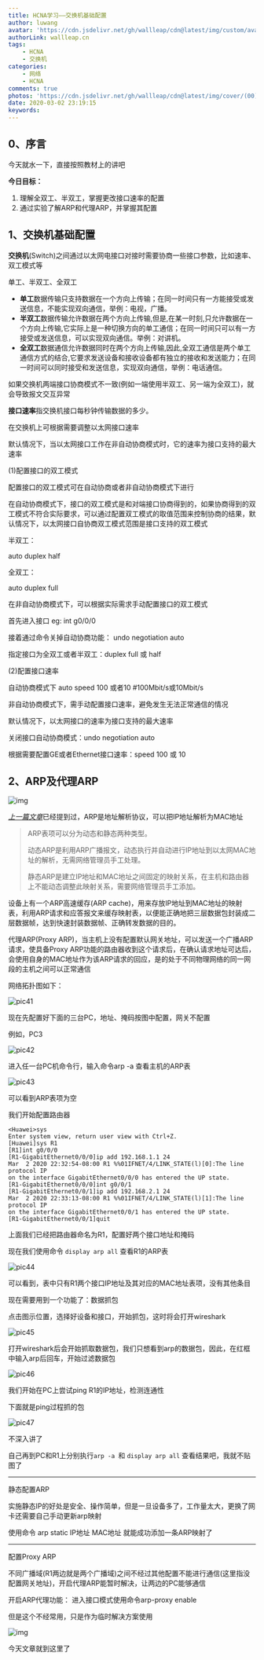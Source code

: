 ```yaml
---
title: HCNA学习——交换机基础配置
author: luwang
avatar: 'https://cdn.jsdelivr.net/gh/wallleap/cdn@latest/img/custom/avatar.jpg'
authorLink: wallleap.cn
tags:
	- HCNA
	- 交换机
categories:
	- 网络
	- HCNA
comments: true
photos: 'https://cdn.jsdelivr.net/gh/wallleap/cdn@latest/img/cover/(00).jpg'
date: 2020-03-02 23:19:15
keywords: 
---
```


## 0、序言







今天就水一下，直接按照教材上的讲吧

**今日目标：**

1. 理解全双工、半双工，掌握更改接口速率的配置
2. 通过实验了解ARP和代理ARP，并掌握其配置







## 1、交换机基础配置












**交换机**(Switch)之间通过以太网电接口对接时需要协商一些接口参数，比如速率、双工模式等



单工、半双工、全双工

- **单工**数据传输只支持数据在一个方向上传输；在同一时间只有一方能接受或发送信息，不能实现双向通信，举例：电视，广播。
- **半双工**数据传输允许数据在两个方向上传输,但是,在某一时刻,只允许数据在一个方向上传输,它实际上是一种切换方向的单工通信；在同一时间只可以有一方接受或发送信息，可以实现双向通信。举例：对讲机。
- **全双工**数据通信允许数据同时在两个方向上传输,因此,全双工通信是两个单工通信方式的结合,它要求发送设备和接收设备都有独立的接收和发送能力；在同一时间可以同时接受和发送信息，实现双向通信，举例：电话通信。





如果交换机两端接口协商模式不一致(例如一端使用半双工、另一端为全双工)，就会导致报文交互异常



**接口速率**指交换机接口每秒钟传输数据的多少。



在交换机上可根据需要调整以太网接口速率

默认情况下，当以太网接口工作在非自动协商模式时，它的速率为接口支持的最大速率





(1)配置接口的双工模式



配置接口的双工模式可在自动协商或者非自动协商模式下进行



在自动协商模式下，接口的双工模式是和对端接口协商得到的，如果协商得到的双工模式不符合实际要求，可以通过配置双工模式的取值范围来控制协商的结果，默认情况下，以太网接口自协商双工模式范围是接口支持的双工模式

半双工：

auto duplex half

全双工：

auto duplex full



在非自动协商模式下，可以根据实际需求手动配置接口的双工模式

首先进入接口 eg: int g0/0/0

接着通过命令关掉自动协商功能： undo negotiation auto

指定接口为全双工或者半双工：duplex full 或 half



(2)配置接口速率



自动协商模式下 auto speed 100 或者10  #100Mbit/s或10Mbit/s



非自动协商模式下，需手动配置接口速率，避免发生无法正常通信的情况

默认情况下，以太网接口的速率为接口支持的最大速率

关闭接口自动协商模式：undo negotiation auto

根据需要配置GE或者Ethernet接口速率：speed 100 或 10





## 2、ARP及代理ARP







![img](https://mmbiz.qpic.cn/mmbiz_gif/9p7k9sjaO4WO0xvic9azzXTZpacThQn0kNIynIaF1c4srP28bQbs0icst3t6B6KbbtBC4V5PQUz83sL55VOfkRJA/640?tp=webp&wxfrom=5&wx_lazy=1)









[*上一篇文章*](http://mp.weixin.qq.com/s?__biz=MzI1OTc5NTA2OA==&mid=2247483897&idx=1&sn=3b152f2b2628693be2ecbeee693fa3a7&chksm=ea7230eadd05b9fc38053b7abfcf0a514279cc956c495a20decae0a68b80fcac4bb43ecf327c&scene=21#wechat_redirect)已经提到过，ARP是地址解析协议，可以把IP地址解析为MAC地址

> ARP表项可以分为动态和静态两种类型。
>
> 动态ARP是利用ARP广播报文，动态执行并自动进行IP地址到以太网MAC地址的解析，无需网络管理员手工处理。
>
> 静态ARP是建立IP地址和MAC地址之间固定的映射关系，在主机和路由器上不能动态调整此映射关系，需要网络管理员手工添加。



设备上有一个ARP高速缓存(ARP cache)，用来存放IP地址到MAC地址的映射表，利用ARP请求和应答报文来缓存映射表，以便能正确地把三层数据包封装成二层数据帧，达到快速封装数据帧、正确转发数据的目的。



代理ARP(Proxy ARP)，当主机上没有配置默认网关地址，可以发送一个广播ARP请求，使具备Proxy ARP功能的路由器收到这个请求后，在确认请求地址可达后，会使用自身的MAC地址作为该ARP请求的回应，是的处于不同物理网络的同一网段的主机之间可以正常通信



网络拓扑图如下：

![pic41](https://cdn.jsdelivr.net/gh/wallleap/cdn/img/pic/test/hcnapic41.png)

现在先配置好下面的三台PC，地址、掩码按图中配置，网关不配置

例如，PC3

![pic42](https://cdn.jsdelivr.net/gh/wallleap/cdn/img/pic/test/hcnapic42.png)

进入任一台PC机命令行，输入命令arp -a 查看主机的ARP表

![pic43](https://cdn.jsdelivr.net/gh/wallleap/cdn/img/pic/test/hcnapic43.png)

可以看到ARP表项为空

我们开始配置路由器




```
<Huawei>sys
Enter system view, return user view with Ctrl+Z.
[Huawei]sys R1
[R1]int g0/0/0
[R1-GigabitEthernet0/0/0]ip add 192.168.1.1 24
Mar  2 2020 22:32:54-08:00 R1 %%01IFNET/4/LINK_STATE(l)[0]:The line protocol IP 
on the interface GigabitEthernet0/0/0 has entered the UP state. 
[R1-GigabitEthernet0/0/0]int g0/0/1
[R1-GigabitEthernet0/0/1]ip add 192.168.2.1 24
Mar  2 2020 22:33:13-08:00 R1 %%01IFNET/4/LINK_STATE(l)[1]:The line protocol IP 
on the interface GigabitEthernet0/0/1 has entered the UP state. 
[R1-GigabitEthernet0/0/1]quit
```

上面我们已经把路由器命名为R1，配置好两个接口地址和掩码

现在我们使用命令 `display arp all` 查看R1的ARP表

![pic44](https://cdn.jsdelivr.net/gh/wallleap/cdn/img/pic/test/hcanpic44.png)

可以看到，表中只有R1两个接口IP地址及其对应的MAC地址表项，没有其他条目

现在需要用到一个功能了：数据抓包

点击图示位置，选择好设备和接口，开始抓包，这时将会打开wireshark

![pic45](https://cdn.jsdelivr.net/gh/wallleap/cdn/img/pic/test/hcnapic45.png)

打开wireshark后会开始抓取数据包，我们只想看到arp的数据包，因此，在红框中输入arp后回车，开始过滤数据包

![pic46](https://cdn.jsdelivr.net/gh/wallleap/cdn/img/pic/test/hcnapic46.png)



我们开始在PC上尝试ping R1的IP地址，检测连通性



下面就是ping过程抓的包

![pic47](https://cdn.jsdelivr.net/gh/wallleap/cdn/img/pic/test/hcnapic47.png)

不深入讲了

自己再到PC和R1上分别执行`arp -a `和 `display arp all` 查看结果吧，我就不贴图了





------



静态配置ARP



实施静态IP的好处是安全、操作简单，但是一旦设备多了，工作量太大，更换了网卡还需要自己手动更新arp映射

使用命令 arp static IP地址 MAC地址 就能成功添加一条ARP映射了



------



配置Proxy ARP



不同广播域(R1两边就是两个广播域)之间不经过其他配置不能进行通信(这里指没配置网关地址)，开启代理ARP能暂时解决，让两边的PC能够通信

开启ARP代理功能： 进入接口模式使用命令arp-proxy enable

但是这个不经常用，只是作为临时解决方案使用





![img](https://mmbiz.qpic.cn/mmbiz_png/b96CibCt70iaZEGn5b7odL7EkjBrdMksVEymqAcElYYPuYKiacsGdyceFl1Pe99nMgLBqsIqHcaEqz1apDmwnSJ3g/640?tp=webp&wxfrom=5&wx_lazy=1&wx_co=1)





今天文章就到这里了